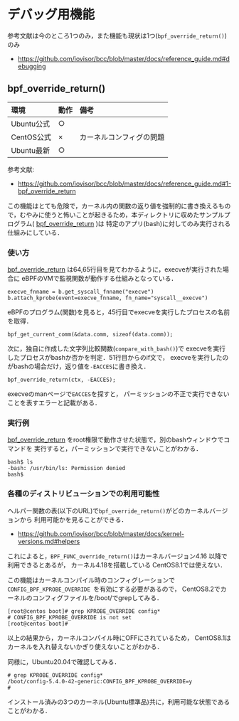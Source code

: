 # デバッグ用機能

参考文献は今のところ1つのみ，また機能も現状は1つ(<code>bpf_override_return()</code>)のみ
- https://github.com/iovisor/bcc/blob/master/docs/reference_guide.md#debugging

## bpf_override_return()
|環境|動作|備考|
|:--|:--|:--|
|Ubuntu公式|○||
|CentOS公式|×|カーネルコンフィグの問題|
|Ubuntu最新|○||

参考文献:
- https://github.com/iovisor/bcc/blob/master/docs/reference_guide.md#1-bpf_override_return

この機能はとても危険で，カーネル内の関数の返り値を強制的に書き換えるもので，むやみに使うと怖いことが起きるため，本ディレクトリに収めたサンプルプログラム(
<a href="bpf_override_return">bpf_override_return</a>
)は
特定のアプリ(bash)に対してのみ実行される仕組みにしている．

### 使い方
<a href="bpf_override_return">bpf_override_return</a>
は64,65行目を見てわかるように，execveが実行された場合に
eBPFのVMで監視関数が動作する仕組みとなっている．
```
execve_fnname = b.get_syscall_fnname("execve")
b.attach_kprobe(event=execve_fnname, fn_name="syscall__execve")
```

eBPFのプログラム(関数)を見ると，45行目でexecveを実行したプロセスの名前を取得．
```
bpf_get_current_comm(&data.comm, sizeof(data.comm));
```
次に，独自に作成した文字列比較関数(<code>compare_with_bash()</code>)で
execveを実行したプロセスがbashか否かを判定．51行目からのif文で，
execveを実行したのがbashの場合だけ，返り値を<code>-EACCES</code>に書き換え．
```
bpf_override_return(ctx, -EACCES);
```

execveのmanページで<code>EACCES</code>を探すと，
パーミッションの不正で実行できないことを表すエラーと記載がある．

### 実行例
<a href="bpf_override_return">bpf_override_return</a>
をroot権限で動作させた状態で，別のbashウィンドウでコマンドを
実行すると，パーミッションで実行できないことがわかる．
```
bash$ ls
-bash: /usr/bin/ls: Permission denied
bash$
```

### 各種のディストリビューションでの利用可能性
ヘルパー関数の表(以下のURL)で<code>bpf_override_return()</code>がどのカーネルバージョンから
利用可能かを見ることができる．
- https://github.com/iovisor/bcc/blob/master/docs/kernel-versions.md#helpers

これによると，<code>BPF_FUNC_override_return()</code>はカーネルバージョン4.16
以降で利用できるとあるが，
カーネル4.18を搭載している
CentOS8.1では使えない．

この機能はカーネルコンパイル時のコンフィグレーションで
<code>
CONFIG_BPF_KPROBE_OVERRIDE
</code>を有効にする必要があるので，
CentOS8.2でカーネルのコンフィグファイルを/boot/でgrepしてみる．

```
[root@centos boot]# grep KPROBE_OVERRIDE config*
# CONFIG_BPF_KPROBE_OVERRIDE is not set
[root@centos boot]#
```

以上の結果から，カーネルコンパイル時にOFFにされているため，
CentOS8.1はカーネルを入れ替えないかぎり使えないことがわかる．

同様に，Ubuntu20.04で確認してみる．
```
# grep KPROBE_OVERRIDE config*
/boot/config-5.4.0-42-generic:CONFIG_BPF_KPROBE_OVERRIDE=y
#
```
インストール済みの3つのカーネル(Ubuntu標準品)共に，利用可能な状態であることがわかる．


